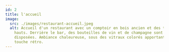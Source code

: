 ```yaml
---
id: 2
title: l'accueil
image:
  src: ./images/restaurant-accueil.jpeg
  alt: Accueil d'un restaurant avec un comptoir en bois ancien et des tabourets
    hauts. Derrière le bar, des bouteilles de vin et de champagne sont
    disposées. Ambiance chaleureuse, sous des vitraux colorés apportant une
    touche rétro.
---
```

